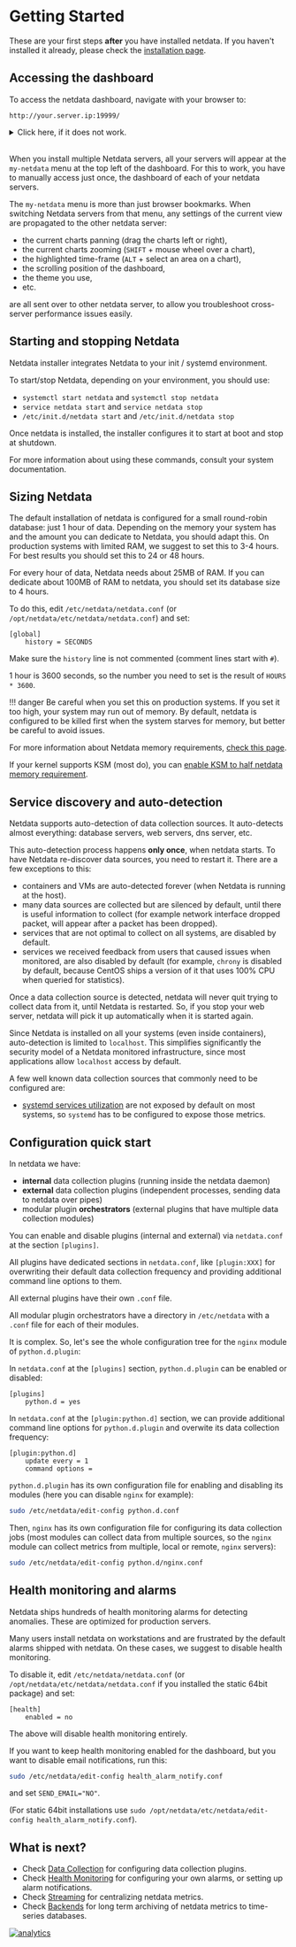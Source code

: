 # Getting Started

These are your first steps **after** you have installed netdata. If you haven't installed it already, please check the [installation page](../installer).

## Accessing the dashboard

To access the netdata dashboard, navigate with your browser to:

```
http://your.server.ip:19999/
```

<details markdown="1"><summary>Click here, if it does not work.</summary>

**Verify Netdata is running.**

Open an ssh session to the server and execute `sudo ps -e | grep netdata`. It should respond with the PID of the netdata daemon. If it prints nothing, Netdata is not running. Check the [installation page](../installer) to install it.

**Verify Netdata responds to HTTP requests.**

Using the same ssh session, execute `curl -Ss http://localhost:19999`. It should dump on your screen the `index.html` page of the dashboard. If it does not, check the [installation page](../installer) to install it.

**Verify Netdata receives the HTTP requests.**

On the same ssh session, execute `tail -f /var/log/netdata/access.log` (if you installed the static 64bit package, use: `tail -f /opt/netdata/var/log/netdata/access.log`). This command will print on your screen all HTTP requests Netdata receives.

Next, try to access the dashboard using your web browser, using the URL posted above. If nothing is printed on your terminal, the HTTP request is not routed to your Netdata.

If you are not sure about your server IP, run this for a hint: `ip route get 8.8.8.8 | grep -oP " src [0-9\.]+ "`. It should print the IP of your server.

If still Netdata does not receive the requests, something is blocking them. A firewall possibly. Please check your network.

</details>&nbsp;<br/>

When you install multiple Netdata servers, all your servers will appear at the `my-netdata` menu at the top left of the dashboard. For this to work, you have to manually access just once, the dashboard of each of your netdata servers.

The `my-netdata` menu is more than just browser bookmarks. When switching Netdata servers from that menu, any settings of the current view are propagated to the other netdata server:

- the current charts panning (drag the charts left or right),
- the current charts zooming (`SHIFT` + mouse wheel over a chart),
- the highlighted time-frame (`ALT` + select an area on a chart),
- the scrolling position of the dashboard,
- the theme you use,
- etc.

are all sent over to other netdata server, to allow you troubleshoot cross-server performance issues easily.

## Starting and stopping Netdata

Netdata installer integrates Netdata to your init / systemd environment.

To start/stop Netdata, depending on your environment, you should use:

- `systemctl start netdata` and `systemctl stop netdata`
- `service netdata start` and `service netdata stop`
- `/etc/init.d/netdata start` and `/etc/init.d/netdata stop`

Once netdata is installed, the installer configures it to start at boot and stop at shutdown.

For more information about using these commands, consult your system documentation.

## Sizing Netdata

The default installation of netdata is configured for a small round-robin database: just 1 hour of data. Depending on the memory your system has and the amount you can dedicate to Netdata, you should adapt this. On production systems with limited RAM, we suggest to set this to 3-4 hours. For best results you should set this to 24 or 48 hours.

For every hour of data, Netdata needs about 25MB of RAM. If you can dedicate about 100MB of RAM to netdata, you should set its database size to 4 hours.

To do this, edit `/etc/netdata/netdata.conf` (or `/opt/netdata/etc/netdata/netdata.conf`) and set:

```
[global]
    history = SECONDS
```

Make sure the `history` line is not commented (comment lines start with `#`).

1 hour is 3600 seconds, so the number you need to set is the result of `HOURS * 3600`.

!!! danger
    Be careful when you set this on production systems. If you set it too high, your system may run out of memory. By default, netdata is configured to be killed first when the system starves for memory, but better be careful to avoid issues.

For more information about Netdata memory requirements, [check this page](../database).

If your kernel supports KSM (most do), you can [enable KSM to half netdata memory requirement](../database#ksm).

## Service discovery and auto-detection

Netdata supports auto-detection of data collection sources. It auto-detects almost everything: database servers, web servers, dns server, etc.

This auto-detection process happens **only once**, when netdata starts. To have Netdata re-discover data sources, you need to restart it. There are a few exceptions to this:

- containers and VMs are auto-detected forever (when Netdata is running at the host).
- many data sources are collected but are silenced by default, until there is useful information to collect (for example network interface dropped packet, will appear after a packet has been dropped).
- services that are not optimal to collect on all systems, are disabled by default.
- services we received feedback from users that caused issues when monitored, are also disabled by default (for example, `chrony` is disabled by default, because CentOS ships a version of it that uses 100% CPU when queried for statistics).

Once a data collection source is detected, netdata will never quit trying to collect data from it, until Netdata is restarted. So, if you stop your web server, netdata will pick it up automatically when it is started again.

Since Netdata is installed on all your systems (even inside containers), auto-detection is limited to `localhost`. This simplifies significantly the security model of a Netdata monitored infrastructure, since most applications allow `localhost` access  by default.

A few well known data collection sources that commonly need to be configured are:

- [systemd services utilization](../collectors/cgroups.plugin/#monitoring-systemd-services) are not exposed by default on most systems, so `systemd` has to be configured to expose those metrics.

## Configuration quick start

In netdata we have:

- **internal** data collection plugins (running inside the netdata daemon)
- **external** data collection plugins (independent processes, sending data to netdata over pipes)
- modular plugin **orchestrators** (external plugins that have multiple data collection modules)

You can enable and disable plugins (internal and external) via `netdata.conf` at the section `[plugins]`.

All plugins have dedicated sections in `netdata.conf`, like `[plugin:XXX]` for overwriting their default data collection frequency and providing additional command line options to them.

All external plugins have their own `.conf` file.

All modular plugin orchestrators have a directory in `/etc/netdata` with a `.conf` file for each of their modules.

It is complex. So, let's see the whole configuration tree for the `nginx` module of `python.d.plugin`:

In `netdata.conf` at the `[plugins]` section, `python.d.plugin` can be enabled or disabled:

```
[plugins]
    python.d = yes
```

In `netdata.conf` at the `[plugin:python.d]` section, we can provide additional command line options for `python.d.plugin` and overwite its data collection frequency:

```
[plugin:python.d]
	update every = 1
	command options = 
```

`python.d.plugin` has its own configuration file for enabling and disabling its modules (here you can disable `nginx` for example):

```bash
sudo /etc/netdata/edit-config python.d.conf
```

Then, `nginx` has its own configuration file for configuring its data collection jobs (most modules can collect data from multiple sources, so the `nginx` module can collect metrics from multiple, local or remote, `nginx` servers):

```bash
sudo /etc/netdata/edit-config python.d/nginx.conf
```

## Health monitoring and alarms

Netdata ships hundreds of health monitoring alarms for detecting anomalies. These are optimized for production servers.

Many users install netdata on workstations and are frustrated by the default alarms shipped with netdata. On these cases, we suggest to disable health monitoring.

To disable it, edit `/etc/netdata/netdata.conf` (or `/opt/netdata/etc/netdata/netdata.conf` if you installed the static 64bit package) and set:

```
[health]
    enabled = no
```

The above will disable health monitoring entirely.

If you want to keep health monitoring enabled for the dashboard, but you want to disable email notifications, run this:

```bash
sudo /etc/netdata/edit-config health_alarm_notify.conf
```

and set `SEND_EMAIL="NO"`.

(For static 64bit installations use `sudo /opt/netdata/etc/netdata/edit-config health_alarm_notify.conf`).

## What is next?

- Check [Data Collection](../collectors) for configuring data collection plugins.
- Check [Health Monitoring](../health) for configuring your own alarms, or setting up alarm notifications.
- Check [Streaming](../streaming) for centralizing netdata metrics.
- Check [Backends](../backends) for long term archiving of netdata metrics to time-series databases.

[![analytics](https://www.google-analytics.com/collect?v=1&aip=1&t=pageview&_s=1&ds=github&dr=https%3A%2F%2Fgithub.com%2Fnetdata%2Fnetdata&dl=https%3A%2F%2Fmy-netdata.io%2Fgithub.%2Fdocs%2FGettingStarted&_u=MAC~&cid=5792dfd7-8dc4-476b-af31-da2fdb9f93d2&tid=UA-64295674-3)]()
